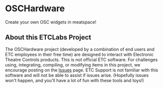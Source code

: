 # OSCHardware
Create your own OSC widgets in meatspace!

## About this ETCLabs Project
The OSCHardware project (developed by a combination of end users and ETC employees in their free time) are designed to interact with Electronic Theatre Controls products. This is not official ETC software. For challenges using, integrating, compiling, or modifying items in this project, we encourage posting on the [Issues](https://github.com/ElectronicTheatreControlsLabs/OSCHardware/issues) page. ETC Support is not familiar with this software and will not be able to assist if issues arise. (Hopefully issues won't happen, and you'll have a lot of fun with these tools and toys!)
